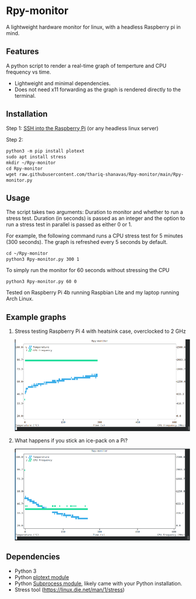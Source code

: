 # Rpy-monitor
A lightweight hardware monitor for linux, with a headless Raspberry pi in mind.

## Features
A python script to render a real-time graph of temperture and CPU frequency vs time. 
* Lightweight and minimal dependencies.
* Does not need x11 forwarding as the graph is rendered directly to the terminal.

## Installation

Step 1: [SSH into the Raspberry Pi](https://itsfoss.com/ssh-into-raspberry/) (or any headless linux server)

Step 2:

    python3 -m pip install plotext
    sudo apt install stress
    mkdir ~/Rpy-monitor
    cd Rpy-monitor
    wget raw.githubusercontent.com/thariq-shanavas/Rpy-monitor/main/Rpy-monitor.py

## Usage
The script takes two arguments: Duration to monitor and whether to run a stress test. Duration (in seconds) is passed as an integer and the option to run a stress test in parallel is passed as either 0 or 1.

For example, the following command runs a CPU stress test for 5 minutes (300 seconds). The graph is refreshed every 5 seconds by default.

    cd ~/Rpy-monitor
    python3 Rpy-monitor.py 300 1
To simply run the monitor for 60 seconds without stressing the CPU

    python3 Rpy-monitor.py 60 0
  
Tested on Raspberry Pi 4b running Raspbian Lite and my laptop running Arch Linux. 

## Example graphs
1. Stress testing Raspberry Pi 4 with heatsink case, overclocked to 2 GHz

    ![Stress test](/examples/stress-test.png)
    
2. What happens if you stick an ice-pack on a Pi?

    ![Ice pack test](/examples/rpy-monitor-ice.png)

## Dependencies
* Python 3
* Python [plotext module](https://github.com/piccolomo/plotext)
* Python [Subprocess module](https://docs.python.org/3/library/subprocess.html), likely came with your Python installation.
* Stress tool (https://linux.die.net/man/1/stress)
